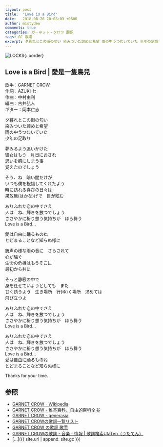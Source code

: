 ```yaml
---
layout: post
title:  "Love is a Bird"
date:   2018-08-26 20:08:03 +0800
author: mistydew
comments: true
categories: ガーネット・クロウ 翻訳
tags: GC 歌詞
excerpt: 夕暮れとこの街の匂い 染みついた諦めと希望 雨の中うつむいていた 少年の足取り
---
```

![LOCKS](https://raw.githubusercontent.com/mistydew/gc2/master/cover/album/AL06_LOCKS.jpg){:.border}

## Love is a Bird | 愛是一隻鳥兒

歌手：GARNET CROW<br>
作詞：AZUKI 七<br>
作曲：中村由利<br>
編曲：古井弘人<br>
ギター：岡本仁志

夕暮れとこの街の匂い<br>
染みついた諦めと希望<br>
雨の中うつむいていた<br>
少年の足取り

夢みるよう追いかけた<br>
彼女はもう　月日におされ<br>
思いを胸にしまう事<br>
覚えたのでしょう

そう、ね　暗い闇だけが<br>
いつも僕を祝福してくれたよう<br>
時に訪れる喜びの日々は<br>
果敢無(はかな)げで　目が眩む

ありふれた恋の中でさえ<br>
人は　ね、輝きを放つでしょう<br>
ささやかに祈り想う気持ちが　ほら舞う<br>
Love is a Bird…

愛は自由に踊るものね<br>
とどまることなど知らぬ様に

銃声の様な雨の音に　さらされて<br>
心が騒ぐ<br>
生命の危機はもうそこに<br>
最初から共に

そっと静寂の中で<br>
身を任せていようとしても　また<br>
甘く誘うよう　生き場所　行(ゆ)く場所　求めては<br>
飛び立つよ

ありふれた恋の中でさえ<br>
人は　ね、輝きを放つでしょう<br>
ささやかに祈り想う気持ちが　ほら舞う<br>
Love is a Bird…

ありふれた恋の中でさえ<br>
人は　ね、輝きを放つでしょう<br>
ささやかに祈り想う気持ちが　ほら舞う<br>
Love is a Bird…<br>
愛は自由に踊るものね<br>
とどまることなど知らぬ様に

Thanks for your time.

## 参照
* [GARNET CROW - Wikipedia](https://ja.wikipedia.org/wiki/GARNET_CROW)
* [GARNET CROW - 维基百科，自由的百科全书](https://zh.wikipedia.org/wiki/GARNET_CROW)
* [GARNET CROW - generasia](https://www.generasia.com/wiki/GARNET_CROW)
* [GARNET CROWの歌詞一覧リスト](https://www.uta-net.com/artist/344)
* [GARNET CROW の歌詞 歌手](http://www.kasi-time.com/subcat-uta-167-1.html)
* [GARNET CROWの歌詞・音楽・情報 \| 歌詞検索UtaTen（うたてん）](https://utaten.com/artist/GARNET+CROW)
* [...]({{ site.url | append: site.gc }})
